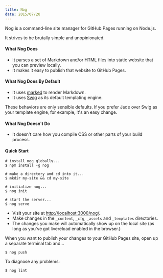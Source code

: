 ```yaml
---
title: Nog
date: 2015/07/20
---
```


Nog is a command-line site manager for GitHub Pages running on Node.js.

It strives to be brutally simple and unopinionated.

#### What Nog Does

 - It parses a set of Markdown and/or HTML files into static website that you can preview locally.
 - It makes it easy to publish that website to GitHub Pages.

#### What Nog Does By Default

- It uses [marked](https://github.com/chjj/marked) to render Markdown.
- It uses [Swig](http://paularmstrong.github.io/swig/) as its default templating engine.

These behaviors are only sensible defaults. If you prefer Jade over Swig as your template engine, for example, it's an easy change.

#### What Nog Doesn't Do

- It doesn't care how you compile CSS or other parts of your build process.


#### Quick Start

```
# install nog globally...
$ npm install -g nog

# make a directory and cd into it...
$ mkdir my-site && cd my-site

# initialize nog...
$ nog init

# start the server...
$ nog serve
```
- Visit your site at <http://localhost:3000/nog/>.
- Make changes in the `_content`, `_cfg`, `_assets` and `_templates` directories.
- The changes you make will automatically show up on the local site (as long as you've got livereload enabled in the browser.)

When you want to publish your changes to your GitHub Pages site, open up a separate terminal tab and...

```
$ nog push
```

To diagnose any problems:

```
$ nog lint
```
